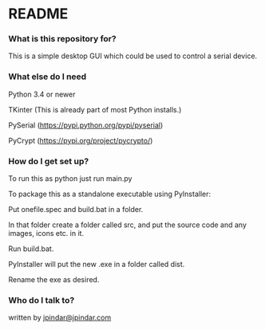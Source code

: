 # README #

### What is this repository for? ###

This is a simple desktop GUI which could be used to control a serial device.

### What else do I need ###

Python 3.4 or newer

TKinter (This is already part of most Python installs.)

PySerial (https://pypi.python.org/pypi/pyserial)

PyCrypt  (https://pypi.org/project/pycrypto/)

### How do I get set up? ###

To run this as python just run main.py

To package this as a standalone executable using PyInstaller:

Put onefile.spec and build.bat in a folder.

In that folder create a folder called src, and put the source code and any images, icons etc. in it.

Run build.bat.

PyInstaller will put the new .exe in a folder called dist.

Rename the exe as desired.

### Who do I talk to? ###

written by jpindar@jpindar.com

